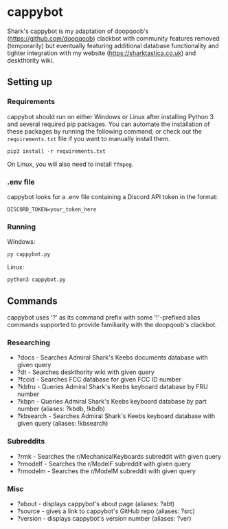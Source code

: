# cappybot
Shark's cappybot is my adaptation of doopqoob's (https://github.com/doopqoob) clackbot with community features removed (temporarily) but eventually featuring additional database functionality and tighter integration with my website (https://sharktastica.co.uk) and deskthority wiki.

## Setting up

### Requirements
cappybot should run on either Windows or Linux after installing Python 3 and several required pip packages. You can automate the installation of these packages by running the following command, or check out the `requirements.txt` file if you want to manually install them. 

    pip3 install -r requirements.txt

On Linux, you will also need to install `ffmpeg`.

### .env file
cappybot looks for a .env file containing a Discord API token in the format:

    DISCORD_TOKEN=your_token_here

### Running
Windows:

    py cappybot.py
Linux:

    python3 cappybot.py

## Commands
cappybot uses '?' as its command prefix with some '!'-prefixed alias commands supported to provide familiarity with the doopqoob's clackbot. 
### Researching
* ?docs - Searches Admiral Shark's Keebs documents database with given query
* ?dt - Searches deskthority wiki with given query
* ?fccid - Searches FCC database for given FCC ID number
* ?kbfru - Queries Admiral Shark's Keebs keyboard database by FRU number
* ?kbpn - Queries Admiral Shark's Keebs keyboard database by part number (aliases: ?kbdb, !kbdb)
* ?kbsearch - Searches Admiral Shark's Keebs keyboard database with given query (aliases: !kbsearch)
### Subreddits
* ?rmk - Searches the r/MechanicalKeyboards subreddit with given query
* ?rmodelf - Searches the r/ModelF subreddit with given query
* ?rmodelm - Searches the r/ModelM subreddit with given query
### Misc
* ?about - displays cappybot's about page (aliases: ?abt)
* ?source - gives a link to cappybot's GitHub repo (aliases: ?src)
* ?version - displays cappybot's version number (aliases: ?ver)